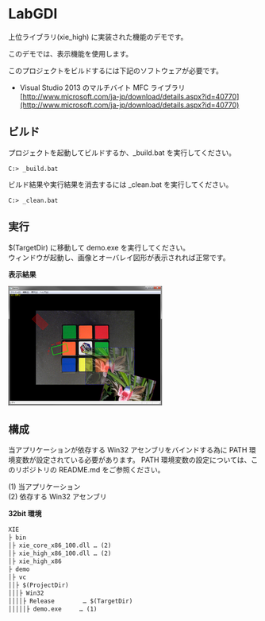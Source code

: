LabGDI
===

上位ライブラリ(xie_high) に実装された機能のデモです。  

このデモでは、表示機能を使用します。  

このプロジェクトをビルドするには下記のソフトウェアが必要です。  

- Visual Studio 2013 のマルチバイト MFC ライブラリ  
  [http://www.microsoft.com/ja-jp/download/details.aspx?id=40770](http://www.microsoft.com/ja-jp/download/details.aspx?id=40770)  

## ビルド

プロジェクトを起動してビルドするか、\_build.bat を実行してください。  

	C:> _build.bat

ビルド結果や実行結果を消去するには \_clean.bat を実行してください。  

	C:> _clean.bat


## 実行

$(TargetDir) に移動して demo.exe を実行してください。  
ウィンドウが起動し、画像とオーバレイ図形が表示されれば正常です。  

**表示結果**

![](images/b62c8bd5-s.png)  


## 構成

当アプリケーションが依存する Win32 アセンブリをバインドする為に PATH 環境変数が設定されている必要があります。
PATH 環境変数の設定については、このリポジトリの README.md をご参照ください。  

(1) 当アプリケーション  
(2) 依存する Win32 アセンブリ  

**32bit 環境**  

	XIE  
	├ bin  
	│├ xie_core_x86_100.dll … (2)  
	│├ xie_high_x86_100.dll … (2)  
	│├ xie_high_x86  
	├ demo  
	│├ vc  
	││├ $(ProjectDir)  
	│││├ Win32  
	││││├ Release        … $(TargetDir)
	│││││├ demo.exe     … (1)  
